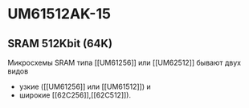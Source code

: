 # UM61512AK-15
## SRAM 512Kbit (64K)

Микросхемы SRAM типа [[UM61256]] или [[UM62512]] бывают двух видов 
- узкие ([[UM61256]] или [[UM61512]]) и 
- широкие [[62С256]],[[62С512]]).

